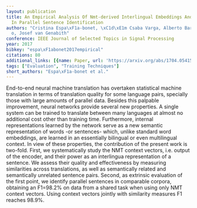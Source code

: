 ```yaml
---
layout: publication
title: An Empirical Analysis Of Nmt-derived Interlingual Embeddings And Their Use
  In Parallel Sentence Identification
authors: "Cristina Espa\xF1a-bonet, \xC1d\xE1m Csaba Varga, Alberto Barr\xF3n-cede\xF1\
  o, Josef van Genabith"
conference: IEEE Journal of Selected Topics in Signal Processing
year: 2017
bibkey: "espa\xF1abonet2017empirical"
citations: 80
additional_links: [{name: Paper, url: 'https://arxiv.org/abs/1704.05415'}]
tags: ["Evaluation", "Training Techniques"]
short_authors: "Espa\xF1a-bonet et al."
---
```

End-to-end neural machine translation has overtaken statistical machine
translation in terms of translation quality for some language pairs, specially
those with large amounts of parallel data. Besides this palpable improvement,
neural networks provide several new properties. A single system can be trained
to translate between many languages at almost no additional cost other than
training time. Furthermore, internal representations learned by the network
serve as a new semantic representation of words -or sentences- which, unlike
standard word embeddings, are learned in an essentially bilingual or even
multilingual context. In view of these properties, the contribution of the
present work is two-fold. First, we systematically study the NMT context
vectors, i.e. output of the encoder, and their power as an interlingua
representation of a sentence. We assess their quality and effectiveness by
measuring similarities across translations, as well as semantically related and
semantically unrelated sentence pairs. Second, as extrinsic evaluation of the
first point, we identify parallel sentences in comparable corpora, obtaining an
F1=98.2% on data from a shared task when using only NMT context vectors. Using
context vectors jointly with similarity measures F1 reaches 98.9%.